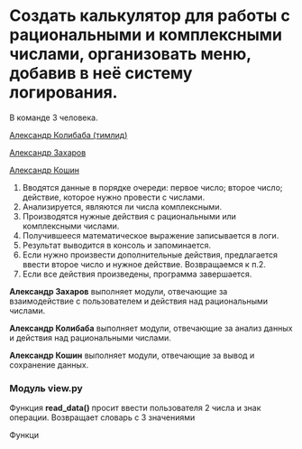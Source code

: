 # Создать калькулятор для работы с рациональными и комплексными числами, организовать меню, добавив в неё систему логирования.

В команде 3 человека.

[Александр Колибаба (тимлид)](https://gb.ru/users/4281457)

[Александр Захаров](https://gb.ru/users/5361206)

[Александр Кошин](https://gb.ru/users/7772942)

1. Вводятся данные в порядке очереди: первое число; второе число; действие, которое нужно провести с числами.
2. Анализируется, являются ли числа комплексными.
3. Производятся нужные действия с рациональными или комплексными числами.
4. Получившееся математическое выражение записывается в логи.
5. Результат выводится в консоль и запоминается.
6. Если нужно произвести дополнительные действия, предлагается ввести второе число и нужное действие. Возвращаемся к п.2.
7. Если все действия произведены, программа завершается.

**Александр Захаров** выполняет модули, отвечающие за взаимодействие с пользователем и действия над рациональными числами.

**Александр Колибаба** выполняет модули, отвечающие за анализ данных и действия над рациональными числами.

**Александр Кошин** выполняет модули, отвечающие за вывод и сохранение данных.

### Модуль view.py

Функция **read_data()** просит ввести пользователя 2 числа и знак операции. Возвращает словарь с 3 значениями

Функци